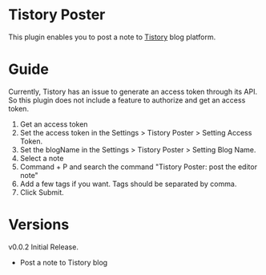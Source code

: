 # Tistory Poster

This plugin enables you to post a note to [Tistory](https://tistory.com) blog platform.

# Guide

Currently, Tistory has an issue to generate an access token through its API.
So this plugin does not include a feature to authorize and get an access token.

1. Get an access token
2. Set the access token in the Settings > Tistory Poster > Setting Access Token.
3. Set the blogName in the Settings > Tistory Poster > Setting Blog Name.
4. Select a note
5. Command + P and search the command "Tistory Poster: post the editor note"
6. Add a few tags if you want. Tags should be separated by comma.
7. Click Submit.

# Versions

v0.0.2
Initial Release.

-   Post a note to Tistory blog
